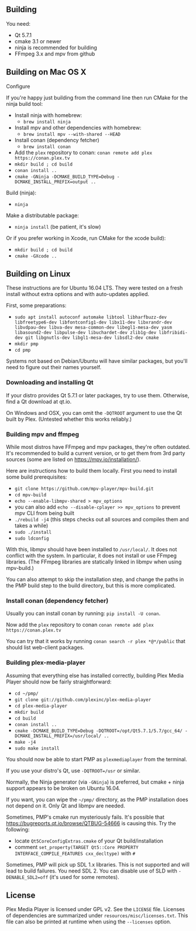 ## Building

You need:

* Qt 5.7.1
* cmake 3.1 or newer
* ninja is recommended for building
* FFmpeg 3.x and mpv from github

## Building on Mac OS X

Configure

If you're happy just building from the command line then run CMake for the ninja build tool:

* Install ninja with homebrew:
  * ``brew install ninja``
* Install mpv and other dependencies with homebrew:
  * ``brew install mpv --with-shared --HEAD``
* Install conan (dependency fetcher)
  * ``brew install conan``
* Add the `plex` repository to conan: ``conan remote add plex https://conan.plex.tv``
* ``mkdir build ; cd build``
* ``conan install ..``
* ``cmake -GNinja -DCMAKE_BUILD_TYPE=Debug -DCMAKE_INSTALL_PREFIX=output ..``

Build (ninja):

* ``ninja``

Make a distributable package:

* ``ninja install`` (be patient, it's slow)

Or if you prefer working in Xcode, run CMake for the xcode build):

* ``mkdir build ; cd build``
* ``cmake -GXcode ..``

## Building on Linux

These instructions are for Ubuntu 16.04 LTS. They were tested on a fresh install without extra options and with auto-updates applied.

First, some preparations:

* ``sudo apt install autoconf automake libtool libharfbuzz-dev libfreetype6-dev libfontconfig1-dev
    libx11-dev libxrandr-dev libvdpau-dev libva-dev mesa-common-dev libegl1-mesa-dev
    yasm libasound2-dev libpulse-dev libuchardet-dev zlib1g-dev libfribidi-dev git
    libgnutls-dev libgl1-mesa-dev libsdl2-dev cmake``
* ``mkdir pmp``
* ``cd pmp``

Systems not based on Debian/Ubuntu will have similar packages, but you'll need to figure out their names yourself.

### Downloading and installing Qt

If your distro provides Qt 5.7.1 or later packages, try to use them. Otherwise, find a Qt download at qt.io.

On Windows and OSX, you can omit the ``-DQTROOT`` argument to use the Qt built by Plex. (Untested whether this works reliably.)

### Building mpv and ffmpeg

While most distros have FFmpeg and mpv packages, they're often outdated. It's recommended to build a current version, or to get them from 3rd party sources (some are listed on https://mpv.io/installation/).

Here are instructions how to build them locally. First you need to install some build prerequisites:

* ``git clone https://github.com/mpv-player/mpv-build.git``
* ``cd mpv-build``
* ``echo --enable-libmpv-shared > mpv_options``
* you can also add ``echo --disable-cplayer >> mpv_options`` to prevent mpv CLI from being built
* ``./rebuild -j4`` (this steps checks out all sources and compiles them and takes a while)
* ``sudo ./install``
* ``sudo ldconfig``

With this, libmpv should have been installed to ``/usr/local/``. It does not conflict with the system. In particular, it does not install or use FFmpeg libraries. (The FFmpeg libraries are statically linked in libmpv when using mpv-build.)

You can also attempt to skip the installation step, and change the paths in the PMP build step to the build directory, but this is more complicated.

### Install conan (dependency fetcher)

Usually you can install conan by running: ``pip install -U conan``.

Now add the `plex` repository to conan ``conan remote add plex https://conan.plex.tv``

You can try that it works by running ``conan search -r plex *@*/public`` that should list web-client packages.

### Building plex-media-player

Assuming that everything else has installed correctly, building Plex Media Player should now be fairly straightforward:

* ``cd ~/pmp/``
* ``git clone git://github.com/plexinc/plex-media-player``
* ``cd plex-media-player``
* ``mkdir build``
* ``cd build``
* ``conan install ..``
* ``cmake -DCMAKE_BUILD_TYPE=Debug -DQTROOT=/opt/Qt5.7.1/5.7/gcc_64/ -DCMAKE_INSTALL_PREFIX=/usr/local/ ..``
* ``make -j4``
* ``sudo make install``

You should now be able to start PMP as ``plexmediaplayer`` from the terminal.

If you use your distro's Qt, use `-DQTROOT=/usr` or similar.

Normally, the Ninja generator (via ``-GNinja``) is preferred, but cmake + ninja support appears to be broken on Ubuntu 16.04.

If you want, you can wipe the ``~/pmp/`` directory, as the PMP installation does not depend on it. Only Qt and libmpv are needed.

Sometimes, PMP's cmake run mysteriously fails. It's possible that https://bugreports.qt.io/browse/QTBUG-54666 is causing this. Try the following:

* locate ``Qt5CoreConfigExtras.cmake`` of your Qt build/installation
* comment ``set_property(TARGET Qt5::Core PROPERTY INTERFACE_COMPILE_FEATURES cxx_decltype)`` with ``#``

Sometimes, PMP will pick up SDL 1.x libraries. This is not supported and will lead to build failures. You need SDL 2. You can disable use of SLD with ``-DENABLE_SDL2=off`` (it's used for some remotes).

## License

Plex Media Player is licensed under GPL v2. See the ``LICENSE`` file.
Licenses of dependencies are summarized under ``resources/misc/licenses.txt``.
This file can also be printed at runtime when using the ``--licenses`` option.

